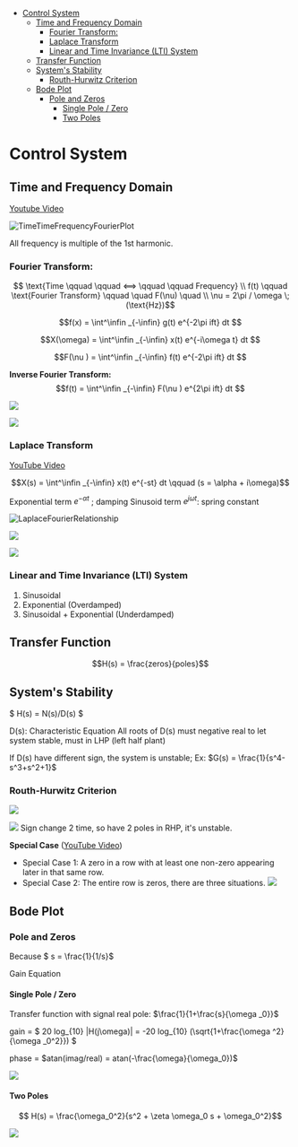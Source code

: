 - [Control System](#control-system)
  - [Time and Frequency Domain](#time-and-frequency-domain)
    - [Fourier Transform:](#fourier-transform)
    - [Laplace Transform](#laplace-transform)
    - [Linear and Time Invariance (LTI) System](#linear-and-time-invariance-lti-system)
  - [Transfer Function](#transfer-function)
  - [System's Stability](#systems-stability)
    - [Routh-Hurwitz Criterion](#routh-hurwitz-criterion)
  - [Bode Plot](#bode-plot)
    - [Pole and Zeros](#pole-and-zeros)
      - [Single Pole / Zero](#single-pole--zero)
      - [Two Poles](#two-poles)
# Control System

## Time and Frequency Domain

[Youtube Video](https://www.youtube.com/watch?v=noycLIZbK_k&list=PLUMWjy5jgHK1NC52DXXrriwihVrYZKqjk&index=3)

![TimeTimeFrequencyFourierPlot](Image/TimeFrequencyFourierPlot.png)

All frequency is multiple of the 1st harmonic.

### Fourier Transform:
$$ \text{Time \qquad \qquad <==> \qquad \qquad Frequency} \\
f(t) \qquad  \text{Fourier Transform} \qquad \quad F(\nu) \quad \\
\nu = 2\pi / \omega \; (\text{Hz})$$


$$f(x) = \int^\infin _{-\infin} g(t) e^{-2\pi ift} dt $$

$$X(\omega) = \int^\infin _{-\infin} x(t) e^{-i\omega t} dt $$

$$F(\nu ) = \int^\infin _{-\infin} f(t) e^{-2\pi ift} dt $$

**Inverse Fourier Transform:**
$$f(t) = \int^\infin _{-\infin} F(\nu ) e^{2\pi ift} dt $$

![](Image/FourierTransform.png)

![](Image/2022-10-08-15-18-17.png)

### Laplace Transform
[YouTube Video](https://www.youtube.com/watch?v=n2y7n6jw5d0&t=28s)

$$X(s) = \int^\infin _{-\infin} x(t) e^{-st} dt \qquad (s = \alpha + i\omega)$$

Exponential term $e^{- \alpha t}$ ; damping
Sinusoid term $e^{j \omega t}$: spring constant

![LaplaceFourierRelationship](Image/LaplaceFourierRelationship.png)

![](Image/2022-10-08-15-36-44.png)

![](src/img/LaplaceProperties.png)

### Linear and Time Invariance (LTI) System



1. Sinusoidal 
2. Exponential (Overdamped)
3. Sinusoidal + Exponential (Underdamped)



## Transfer Function

$$H(s) = \frac{zeros}{poles}$$ 


## System's Stability

$ H(s) = N(s)/D(s) $

D(s): Characteristic Equation
All roots of D(s) must negative real to let system stable, must in LHP (left half plant)

If D(s) have different sign, the system is unstable; Ex: $G(s) = \frac{1}{s^4-s^3+s^2+1}$

### Routh-Hurwitz Criterion

![](src/img/RouthHurwitz.png)

![](src/img/RouthHurwitzExample.png)
Sign change 2 time, so have 2 poles in RHP, it's unstable.

**Special Case** ([YouTube Video](https://www.youtube.com/watch?v=oMmUPvn6lP8&list=PLUMWjy5jgHK1NC52DXXrriwihVrYZKqjk&index=19))
- Special Case 1: A zero in a row with at least one non-zero appearing later in that same row.
- Special Case 2: The entire row is zeros, there are three situations.
![](src/img/RouthHurwitzSpecialCase2.png)




## Bode Plot

### Pole and Zeros
Because $ s  = \frac{1}{1/s}$

Gain Equation 

#### Single Pole / Zero 
Transfer function with signal real pole: $\frac{1}{1+\frac{s}{\omega _0}}$

gain = $ 20 log_{10} |H(j\omega)| = -20 log_{10} (\sqrt{1+\frac{\omega ^2}{\omega _0^2}}) $

phase = $atan(imag/real) = atan(-\frac{\omega}{\omega_0})$

![](src/img/BodePlotSinglePole.png)

#### Two Poles

$$ H(s) = \frac{\omega_0^2}{s^2 + \zeta \omega_0 s + \omega_0^2}$$

![](src/img/BodePlot2poles.png)


